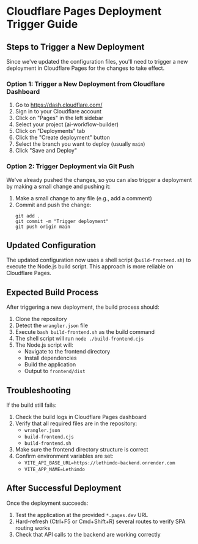 # Cloudflare Pages Deployment Trigger Guide

## Steps to Trigger a New Deployment

Since we've updated the configuration files, you'll need to trigger a new deployment in Cloudflare Pages for the changes to take effect.

### Option 1: Trigger a New Deployment from Cloudflare Dashboard

1. Go to https://dash.cloudflare.com/
2. Sign in to your Cloudflare account
3. Click on "Pages" in the left sidebar
4. Select your project (ai-workflow-builder)
5. Click on "Deployments" tab
6. Click the "Create deployment" button
7. Select the branch you want to deploy (usually `main`)
8. Click "Save and Deploy"

### Option 2: Trigger Deployment via Git Push

We've already pushed the changes, so you can also trigger a deployment by making a small change and pushing it:

1. Make a small change to any file (e.g., add a comment)
2. Commit and push the change:
   ```
   git add .
   git commit -m "Trigger deployment"
   git push origin main
   ```

## Updated Configuration

The updated configuration now uses a shell script (`build-frontend.sh`) to execute the Node.js build script. This approach is more reliable on Cloudflare Pages.

## Expected Build Process

After triggering a new deployment, the build process should:

1. Clone the repository
2. Detect the `wrangler.json` file
3. Execute `bash build-frontend.sh` as the build command
4. The shell script will run `node ./build-frontend.cjs`
5. The Node.js script will:
   - Navigate to the frontend directory
   - Install dependencies
   - Build the application
   - Output to `frontend/dist`

## Troubleshooting

If the build still fails:

1. Check the build logs in Cloudflare Pages dashboard
2. Verify that all required files are in the repository:
   - `wrangler.json`
   - `build-frontend.cjs`
   - `build-frontend.sh`
3. Make sure the frontend directory structure is correct
4. Confirm environment variables are set:
   - `VITE_API_BASE_URL=https://lethimdo-backend.onrender.com`
   - `VITE_APP_NAME=Lethimdo`

## After Successful Deployment

Once the deployment succeeds:
1. Test the application at the provided `*.pages.dev` URL
2. Hard-refresh (Ctrl+F5 or Cmd+Shift+R) several routes to verify SPA routing works
3. Check that API calls to the backend are working correctly